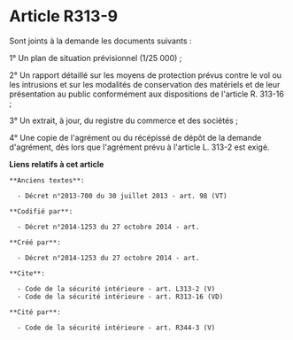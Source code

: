 # Article R313-9

Sont joints à la demande les documents suivants : 

1° Un plan de situation prévisionnel (1/25 000) ; 

2° Un rapport détaillé sur les moyens de protection prévus contre le vol ou les intrusions et sur les modalités de
conservation des matériels et de leur présentation au public conformément aux dispositions de l'article R. 313-16 ; 

3° Un extrait, à jour, du registre du commerce et des sociétés ; 

4° Une copie de l'agrément ou du récépissé de dépôt de la demande d'agrément, dès lors que l'agrément prévu à l'article L.
313-2 est exigé.

**Liens relatifs à cet article**

	**Anciens textes**:

	  - Décret n°2013-700 du 30 juillet 2013 - art. 98 (VT)

	**Codifié par**:

	  - Décret n°2014-1253 du 27 octobre 2014 - art.

	**Créé par**:

	  - Décret n°2014-1253 du 27 octobre 2014 - art.

	**Cite**:

	  - Code de la sécurité intérieure - art. L313-2 (V)
	  - Code de la sécurité intérieure - art. R313-16 (VD)

	**Cité par**:

	  - Code de la sécurité intérieure - art. R344-3 (V)
